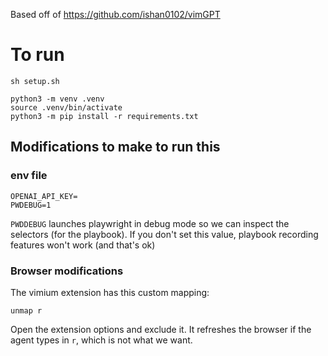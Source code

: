 Based off of https://github.com/ishan0102/vimGPT

# To run
```
sh setup.sh

python3 -m venv .venv
source .venv/bin/activate
python3 -m pip install -r requirements.txt
```

## Modifications to make to run this

### env file
```
OPENAI_API_KEY=
PWDEBUG=1
```
`PWDDEBUG` launches playwright in debug mode so we can inspect the selectors (for the playbook). If you don't set this value, playbook recording features won't work (and that's ok)

### Browser modifications
The vimium extension has this custom mapping:
```
unmap r
```
Open the extension options and exclude it. It refreshes the browser if the agent types in `r`, which is not what we want.
